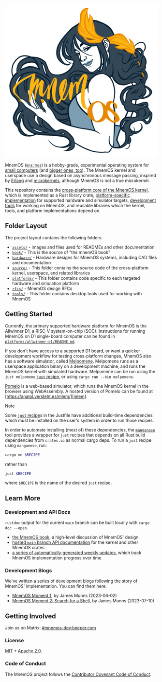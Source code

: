 <img src = "./assets/logo-mnemos-1280px.png" width = "600" alt="MnemOS" />

MnemOS ([`mnɛːmos`][name]) is a hobby-grade, experimental operating system for
[small computers][d1] (and [bigger ones, too][x86]). The MnemOS kernel and
userspace use a design based on asynchronous message passing, inspired by
[Erlang] and [microkernels], although MnemOS is not a true microkernel.

This repository contains the [cross-platform core of the MnemOS kernel][kernel],
which is implemented as a Rust library crate, [platform-specific
implementation][platforms] for supported hardware and simulator targets,
[development tools][tools] for working on MnemOS, and reusable libraries which
the kernel, tools, and platform implementations depend on.

[name]: https://mnemos.dev/mnemosprojectoverview/book/#where-does-the-name-come-fromhow-do-i-pronounce-it
[d1]: https://github.com/tosc-rs/mnemos/tree/main/platforms/allwinner-d1
[x86]: https://github.com/tosc-rs/mnemos/tree/main/platforms/x86_64
[Erlang]: https://en.wikipedia.org/wiki/Erlang_(programming_language)#Processes
[microkernels]: https://en.wikipedia.org/wiki/Microkernel
[kernel]: https://mnemos.dev/doc/kernel/
[platforms]: https://github.com/tosc-rs/mnemos/tree/main/platforms
[tools]: https://github.com/tosc-rs/mnemos/tree/main/tools

## Folder Layout

The project layout contains the following folders:

* [`assets/`] - images and files used for READMEs and other documentation
* [`book/`] - This is the source of "the mnemOS book"
* [`hardware/`] - Hardware designs for MnemOS systems, including CAD files and documentation
* [`source/`] - This folder contains the source code of the cross-platform kernel, userspace, and related libraries
* [`platforms/`] - This folder contains code specific to each targeted hardware and simulation platform
* [`rfcs/`] - MnemOS design RFCs
* [`tools/`] - This folder contains desktop tools used for working with MnemOS

[`assets/`]: ./assets/
[`book/`]: ./book/
[`hardware/`]: ./hardware/
[`source/`]: ./source/
[`platforms/`]: ./platforms/
[`tools/`]: ./tools/
[`rfcs/`]: ./rfcs/

## Getting Started

Currently, the primary supported hardware platform for MnemOS is the
Allwinner D1, a RISC-V system-on-chip (SOC). Instructions for running MnemOS on
D1 single-board computer can be found in [`platforms/allwinner-d1/README.md`].

If you don't have access to a supported D1 board, or want a quicker development
workflow for testing cross-platform changes, MnemOS also has a software
simulator, called [Melpomene]. Melpomene runs as a userspace application binary on
a development machine, and runs the MnemOS kernel with simulated hardware.
Melpomene can be run using the `just melpomene` [`just` recipe], or using
`cargo run --bin melpomene`.

[Pomelo] is a web-based simulator, which runs the MnemOS kernel in the browser
using WebAssembly. A hosted version of Pomelo can be found at
[https://anatol.versteht.es/mlem/][mlem].

> [!NOTE]
>
> Some [`just` recipe]s in the Justfile have additional build-time dependencies
> which must be installed on the user's system in order to run those recipes.
>
> In order to automate installing (most of) these dependencies, the
> [`manganese`] tool provides a wrapper for `just` recipes that depends on all
> Rust build dependencies from `crates.io` as normal cargo deps. To run a `just`
> recipe using `manganese`, run:
>
> ```bash
> cargo mn $RECIPE
> ```
>
> rather than
>
> ```bash
> just $RECIPE
> ```
>
> where `$RECIPE` is the name of the desired `just` recipe.

[`platforms/allwinner-d1/README.md`]: ./platforms/allwinner-d1/README.md
[Melpomene]: ./platforms/melpomene
[Pomelo]: https://github.com/tosc-rs/mnemos/tree/main/platforms/pomelo
[mlem]: https://web.versteht.es/mlem/
[`just` recipe]: ./justfile
[`manganese`]: ./tools/manganese/

## Learn More

### Development and API Docs

`rustdoc` output for the current `main` branch can be built locally with `cargo doc --open`.

- [the MnemOS book][book], a high-level discussion of MnemOS' design
- [hosted `main` branch API documentation][rustdoc] for the kernel and other
  MnemOS crates
- [a series of automatically-generated weekly updates][updates], which track
  MnemOS implementation progress over time

[book]: https://mnemos.dev/mnemosprojectoverview/book/
[rustdoc]: https://mnemos.dev/doc/kernel/
[updates]: https://mnemos.dev/mnemosprojectoverview/changelog/

### Development Blogs

We've written a series of development blogs following the story of MnemOS'
implementation. You can find them here:

- [MnemOS Moment 1][moment-1], by James Munns (2023-06-02)
- [MnemOS Moment 2: Search for a Shell][moment-2], by James Munns (2023-07-10)


[moment-1]: https://onevariable.com/blog/mnemos-moment-1/
[moment-2]: https://onevariable.com/blog/mnemos-moment-2/

## Getting Involved

Join us on Matrix: [#mnemos-dev:beeper.com](https://matrix.to/#/#mnemos-dev:beeper.com)

### License

[MIT] + [Apache 2.0].

[MIT]: https://github.com/tosc-rs/mnemos/blob/main/LICENSE-MIT
[Apache 2.0]: https://github.com/tosc-rs/mnemos/blob/main/LICENSE-APACHE

### Code of Conduct

The MnemOS project follows the [Contributor Covenant Code of Conduct](./code_of_conduct.md).
